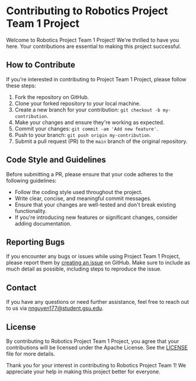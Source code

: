 # Contributing to Robotics Project Team 1 Project

Welcome to Robotics Project Team 1 Project! We're thrilled to have you here. Your contributions are essential to making this project successful.

## How to Contribute

If you're interested in contributing to Project Team 1 Project, please follow these steps:

1. Fork the repository on GitHub.
2. Clone your forked repository to your local machine.
3. Create a new branch for your contribution: `git checkout -b my-contribution`.
4. Make your changes and ensure they're working as expected.
5. Commit your changes: `git commit -am 'Add new feature'`.
6. Push to your branch: `git push origin my-contribution`.
7. Submit a pull request (PR) to the `main` branch of the original repository.

## Code Style and Guidelines

Before submitting a PR, please ensure that your code adheres to the following guidelines:

- Follow the coding style used throughout the project.
- Write clear, concise, and meaningful commit messages.
- Ensure that your changes are well-tested and don't break existing functionality.
- If you're introducing new features or significant changes, consider adding documentation.

## Reporting Bugs

If you encounter any bugs or issues while using Project Team 1 Project, please report them by [creating an issue](https://github.com/Robotics-Project-Team-1/Robotics-Project-Team-1/issues) on GitHub. Make sure to include as much detail as possible, including steps to reproduce the issue.

## Contact

If you have any questions or need further assistance, feel free to reach out to us via nnguyen177@student.gsu.edu.

## License

By contributing to Robotics Project Team 1 Project, you agree that your contributions will be licensed under the Apache License. See the [LICENSE](https://github.com/Robotics-Project-Team-1/Robotics-Project-Team-1/blob/main/LICENSE) file for more details.

Thank you for your interest in contributing to Robotics Project Team 1! We appreciate your help in making this project better for everyone.
